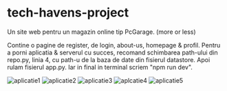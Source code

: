 # tech-havens-project
 Un site web pentru un magazin online tip PcGarage. (more or less)
 
 Contine o pagine de register, de login, about-us, homepage & profil.
 Pentru a porni aplicatia & serverul cu succes, recomand schimbarea path-ului din repo.py, linia 4, cu path-u de la baza de date din fisierul datastore.
 Apoi rulam fisierul app.py.
 Iar in final in terminal scriem "npm run dev".
 
![aplicatie1](https://user-images.githubusercontent.com/68899978/212558688-f190ac7c-b759-4ee9-a9b8-b258c4dd617f.png)
![aplicatie2](https://user-images.githubusercontent.com/68899978/212558692-069ac00d-659b-4e92-a86e-7122d64e5fd1.png)
![aplicatie3](https://user-images.githubusercontent.com/68899978/212558693-f6f526ab-c264-478b-87f9-553d4cf4823d.png)
![aplcatie4](https://user-images.githubusercontent.com/68899978/212558694-0183e349-d890-4eee-add7-44819be1264d.png)
![aplicatie5](https://user-images.githubusercontent.com/68899978/212558696-9738398d-eee1-4775-a342-00c65f5a6619.png)
